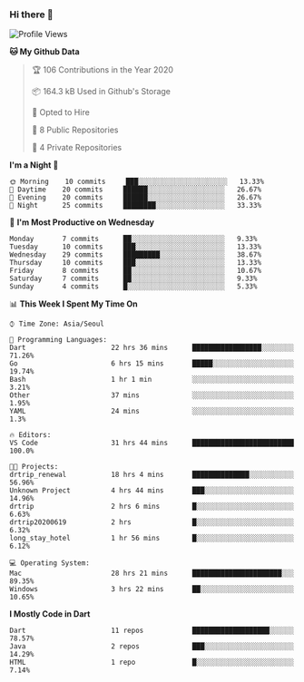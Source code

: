 ### Hi there 👋

<!--
**ska2519/ska2519** is a ✨ _special_ ✨ repository because its `README.md` (this file) appears on your GitHub profile.

Here are some ideas to get you started:

- 🔭 I’m currently working on ...
- 🌱 I’m currently learning ...
- 👯 I’m looking to collaborate on ...
- 🤔 I’m looking for help with ...
- 💬 Ask me about ...
- 📫 How to reach me: ...
- 😄 Pronouns: ...
- ⚡ Fun fact: ...
-->

<!--START_SECTION:waka-->
![Profile Views](http://img.shields.io/badge/Profile%20Views-68-blue)

**🐱 My Github Data** 

> 🏆 106 Contributions in the Year 2020
 > 
> 📦 164.3 kB Used in Github's Storage 
 > 
> 💼 Opted to Hire
 > 
> 📜 8 Public Repositories 
 > 
> 🔑 4 Private Repositories  
 > 
**I'm a Night 🦉** 

```text
🌞 Morning    10 commits     ███░░░░░░░░░░░░░░░░░░░░░░   13.33% 
🌆 Daytime    20 commits     ██████░░░░░░░░░░░░░░░░░░░   26.67% 
🌃 Evening    20 commits     ██████░░░░░░░░░░░░░░░░░░░   26.67% 
🌙 Night      25 commits     ████████░░░░░░░░░░░░░░░░░   33.33%

```
📅 **I'm Most Productive on Wednesday** 

```text
Monday       7 commits      ██░░░░░░░░░░░░░░░░░░░░░░░   9.33% 
Tuesday      10 commits     ███░░░░░░░░░░░░░░░░░░░░░░   13.33% 
Wednesday    29 commits     █████████░░░░░░░░░░░░░░░░   38.67% 
Thursday     10 commits     ███░░░░░░░░░░░░░░░░░░░░░░   13.33% 
Friday       8 commits      ██░░░░░░░░░░░░░░░░░░░░░░░   10.67% 
Saturday     7 commits      ██░░░░░░░░░░░░░░░░░░░░░░░   9.33% 
Sunday       4 commits      █░░░░░░░░░░░░░░░░░░░░░░░░   5.33%

```


📊 **This Week I Spent My Time On** 

```text
⌚︎ Time Zone: Asia/Seoul

💬 Programming Languages: 
Dart                     22 hrs 36 mins      █████████████████░░░░░░░░   71.26% 
Go                       6 hrs 15 mins       █████░░░░░░░░░░░░░░░░░░░░   19.74% 
Bash                     1 hr 1 min          ░░░░░░░░░░░░░░░░░░░░░░░░░   3.21% 
Other                    37 mins             ░░░░░░░░░░░░░░░░░░░░░░░░░   1.95% 
YAML                     24 mins             ░░░░░░░░░░░░░░░░░░░░░░░░░   1.3%

🔥 Editors: 
VS Code                  31 hrs 44 mins      █████████████████████████   100.0%

🐱‍💻 Projects: 
drtrip_renewal           18 hrs 4 mins       ██████████████░░░░░░░░░░░   56.96% 
Unknown Project          4 hrs 44 mins       ███░░░░░░░░░░░░░░░░░░░░░░   14.96% 
drtrip                   2 hrs 6 mins        █░░░░░░░░░░░░░░░░░░░░░░░░   6.63% 
drtrip20200619           2 hrs               █░░░░░░░░░░░░░░░░░░░░░░░░   6.32% 
long_stay_hotel          1 hr 56 mins        █░░░░░░░░░░░░░░░░░░░░░░░░   6.12%

💻 Operating System: 
Mac                      28 hrs 21 mins      ██████████████████████░░░   89.35% 
Windows                  3 hrs 22 mins       ██░░░░░░░░░░░░░░░░░░░░░░░   10.65%

```

**I Mostly Code in Dart** 

```text
Dart                     11 repos            ███████████████████░░░░░░   78.57% 
Java                     2 repos             ███░░░░░░░░░░░░░░░░░░░░░░   14.29% 
HTML                     1 repo              █░░░░░░░░░░░░░░░░░░░░░░░░   7.14%

```



<!--END_SECTION:waka-->



